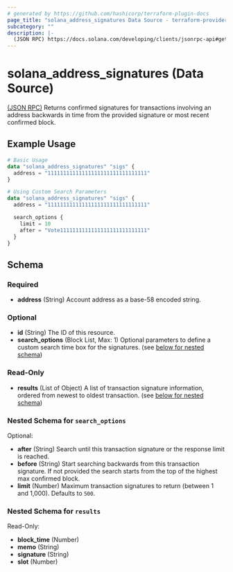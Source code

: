 ```yaml
---
# generated by https://github.com/hashicorp/terraform-plugin-docs
page_title: "solana_address_signatures Data Source - terraform-provider-solana"
subcategory: ""
description: |-
  (JSON RPC) https://docs.solana.com/developing/clients/jsonrpc-api#getsignaturesforaddress Returns confirmed signatures for transactions involving an address backwards in time from the provided signature or most recent confirmed block.
---
```


# solana_address_signatures (Data Source)

[(JSON RPC)](https://docs.solana.com/developing/clients/jsonrpc-api#getsignaturesforaddress) Returns confirmed signatures for transactions involving an address backwards in time from the provided signature or most recent confirmed block.

## Example Usage

```terraform
# Basic Usage
data "solana_address_signatures" "sigs" {
  address = "11111111111111111111111111111111"
}

# Using Custom Search Parameters
data "solana_address_signatures" "sigs" {
  address = "11111111111111111111111111111111"

  search_options {
    limit = 10
    after = "Vote1111111111111111111111111111"
  }
}
```

<!-- schema generated by tfplugindocs -->
## Schema

### Required

- **address** (String) Account address as a base-58 encoded string.

### Optional

- **id** (String) The ID of this resource.
- **search_options** (Block List, Max: 1) Optional parameters to define a custom search time box for the signatures. (see [below for nested schema](#nestedblock--search_options))

### Read-Only

- **results** (List of Object) A list of transaction signature information, ordered from newest to oldest transaction. (see [below for nested schema](#nestedatt--results))

<a id="nestedblock--search_options"></a>
### Nested Schema for `search_options`

Optional:

- **after** (String) Search until this transaction signature or the response limit is reached.
- **before** (String) Start searching backwards from this transaction signature. If not provided the search starts from the top of the highest max confirmed block.
- **limit** (Number) Maximum transaction signatures to return (between 1 and 1,000). Defaults to `500`.


<a id="nestedatt--results"></a>
### Nested Schema for `results`

Read-Only:

- **block_time** (Number)
- **memo** (String)
- **signature** (String)
- **slot** (Number)


